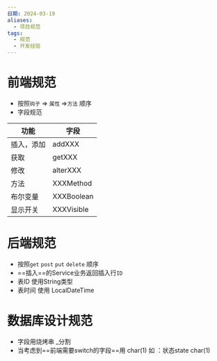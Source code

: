 ```yaml
---
日期: 2024-03-19
aliases:
  - 项目规范
tags:
  - 规范
  - 开发经验
---
```

# 前端规范
-  按照`钩子` => `属性` =>`方法` 顺序
-  字段规范

| 功能    | 字段         |
| ----- | ---------- |
| 插入，添加 | addXXX     |
| 获取    | getXXX     |
| 修改    | alterXXX   |
| 方法    | XXXMethod  |
| 布尔变量  | XXXBoolean |
| 显示开关  | XXXVisible |

# 后端规范
- 按照`get` `post` `put` `delete` 顺序
- ==插入==的Service业务返回插入行`ID`
- 表ID 使用String类型
- 表时间 使用 LocalDateTime


# 数据库设计规范
- 字段用烧烤串 \_分割
- 当考虑到==前端需要switch的字段==用 char(1) 如 ：状态state char(1)